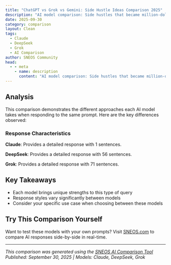```yaml
---
title: "ChatGPT vs Grok vs Gemini: Side Hustle Ideas Comparison 2025"
description: "AI model comparison: Side hustles that became million-dollar businesses..."
date: 2025-09-30
category: comparison
layout: Clean
tags:
  - Claude
  - DeepSeek
  - Grok
  - AI Comparison
author: SNEOS Community
head:
  - - meta
    - name: description
      content: "AI model comparison: Side hustles that became million-dollar businesses..."
---
```


<ChatComparison
  title="ChatGPT vs Grok vs Gemini: Side Hustle Ideas Comparison 2025"
  prompt="Side hustles that became million-dollar businesses"
  :responses='{
    "Claude": "Here are some inspiring examples of side hustles that grew into million-dollar businesses:\n\n## Tech \u0026 Digital\n\n**Twitter** - Started as a side project by Jack Dorsey while working at a podcasting company\n- Now worth billions\n\n**Instagram** - Kevin Systrom built it as a weekend project while working at Foursquare\n- Sold to Facebook for $1 billion\n\n**Craigslist** - Craig Newmark started it as an email list for San Francisco events\n- Generates hundreds of millions in revenue\n\n## E-commerce \u0026 Retail\n\n**Under Armour** - Kevin Plank started selling moisture-wicking shirts from his grandmother\u0027s basement\n- Now a multi-billion dollar company\n\n**Spanx** - Sara Blakely cut the feet off pantyhose and turned it into a shapewear empire\n- Built with $5,000, now worth over $1 billion\n\n**Warby Parker** - Four friends started selling glasses online as a side project\n- Valued at $3\u002B billion\n\n## Content \u0026 Media\n\n**Mashable** - Pete Cashmore started this tech blog from his bedroom in Scotland at age 19\n- Sold for millions\n\n**Huffington Post** - Arianna Huffington\u0027s side project\n- Sold to AOL for $315 million\n\n## Service-Based\n\n**1-800-GOT-JUNK** - Brian Scudamore started with a $700 truck\n- Built a franchise worth over $100 million\n\n**The key patterns**: Most started small, solved real problems, and founders reinvested profits back into growth rather than taking large salaries early on.",
    "DeepSeek": "Of course. The story of a side hustle blossoming into a million-dollar empire is one of the most compelling narratives in business. It combines passion, grit, and spotting an opportunity where others saw none.\n\nHere are several famous and inspiring examples of side hustles that became million-dollar businesses, broken down by their key \u0022aha!\u0022 moments.\n\n### 1. The \u0022Solve Your Own Problem\u0022 Pivot\n\nThese founders built a solution for a problem they personally faced, only to find a massive market of people with the same issue.\n\n*   **Company:** **Spanx**\n    *   **Founder:** Sara Blakely\n    *   **The Side Hustle:** A fax machine salesperson frustrated with the visible lines under her white pants, Blakely cut the feet off her control-top pantyhose. She spent $5,000 of her savings to develop a prototype.\n    *   **The Million-Dollar Leap:** After countless rejections, she got Neiman Marcus to carry her product. A pivotal break came when Oprah Winfrey named it one of her \u0022Favorite Things.\u0022 Blakely bootstrapped the company (no outside investors) and became the world\u0027s youngest self-made female billionaire.\n\n*   **Company:** **Under Armour**\n    *   **Founder:** Kevin Plank\n    *   **The Side Hustle:** A former University of Maryland football player, Plank was tired of heavy, sweat-soaked cotton t-shirts. He designed a synthetic compression shirt that wicked moisture in his grandmother\u0027s basement.\n    *   **The Million-Dollar Leap:** He started by selling his shirts to his former teammates who had moved on to the NFL. Word-of-mouth among professional athletes provided the credibility to explode into a global sportswear giant.\n\n### 2. The \u0022Community \u0026 Marketplace\u0022 Model\n\nThese platforms started by connecting a small, passionate group of buyers and sellers.\n\n*   **Company:** **Etsy**\n    *   **Founders:** Rob Kalin, Chris Maguire, and Haim Schoppik\n    *   **The Side Hustle:** Frustrated by the lack of a good online marketplace for their own handmade crafts and vintage items, they built a simple website in Kalin\u0027s apartment.\n    *   **The Million-Dollar Leap:** They tapped into the burgeoning \u0022maker movement\u0022 and provided a much-needed alternative to mass-produced goods. Etsy grew virally as artisans invited their customers to the platform, creating a powerful network effect.\n\n*   **Company:** **GitHub** (Acquired by Microsoft for $7.5 Billion)\n    *   **Founders:** Tom Preston-Werner, Chris Wanstrath, and PJ Hyett\n    *   **The Side Hustle:** The founders were developers who were frustrated with the existing tools for sharing and collaborating on code. They built GitHub as a weekend project to solve their own workflow problems.\n    *   **The Million-Dollar Leap:** They offered a free tier for open-source projects, which attracted millions of developers. This built a massive community, and they monetized by selling private repositories to businesses and teams.\n\n### 3. The \u0022Passion Project\u0022 Turned Pro\n\nThese businesses started from a personal hobby or a deep, personal interest.\n\n*   **Company:** **Yeti Coolers**\n    *   **Founders:** Roy and Ryan Seiders\n    *   **The Side Hustle:** Two brothers who were passionate hunters and fishermen got tired of their cheap coolers breaking. They started building nearly indestructible, high-performance coolers in their dad\u0027s shed.\n    *   **The Million-Dollar Leap:** They didn\u0027t just sell a cooler; they sold an identity. Through relentless focus on quality and marketing directly to their core audience (anglers, hunters, outdoorsmen), they created a premium, aspirational brand that mainstream consumers eventually adopted.\n\n*   **Company:** **The Muse** (Career Platform)\n    *   **Founders:** Kathryn Minshew, Alex Cavoulacos, Melissa McCreery, and Tony Daly\n    *   **The Side Hustle:** Frustrated with the state of job boards, they started a simple WordPress blog and newsletter called \u0022The Daily Muse\u0022 while working their day jobs in consulting.\n    *   **The Million-Dollar Leap:** They pivoted from a content site to a full-fledged career platform that offered company profiles, job listings, and career coaching, filling a major gap in the market for modern, transparent career resources.\n\n### 4. The \u0022Tech \u0026 SaaS\u0022 Disruptors\n\nThese are modern software solutions built to address a clear inefficiency.\n\n*   **Company:** **Slack**\n    *   **Founder:** Stewart Butterfield\n    *   **The Side Hustle:** Slack began as an internal communication tool built for Butterfield\u0027s failing video game company, Tiny Speck. They needed a better way to coordinate their team.\n    *   **The Million-Dollar Leap:** After the game shut down, they realized the internal tool was more valuable than the game itself. They pivoted, launched Slack as a standalone product, and it spread like wildfire through tech companies and beyond, becoming a cornerstone of modern workplace communication.\n\n*   **Company:** **Mailchimp** (Acquired by Intuit for ~$12 Billion)\n    *   **Founders:** Ben Chestnut and Dan Kurzius\n    *   **The Side Hustle:** Originally a web design agency, they built a simple email marketing tool for a few clients on the side.\n    *   **The Million-Dollar Leap:** They noticed the side tool was getting more traction than their main business. They famously bootstrapped for nearly 20 years, focusing on a freemium model that allowed small businesses to grow with them, eventually becoming an email marketing behemoth.\n\n### Key Takeaways for Aspiring Founders:\n\n1.  **Start with a Problem You Understand:** Most of these businesses weren\u0027t based on a wild, new idea, but on a deep frustration or need the founder experienced firsthand.\n2.  **Serve a Niche First:** They didn\u0027t try to conquer the world on day one. They sold to football players, crafters, or fellow developers, and then expanded.\n3.  **Bootstrapping is Powerful:** Companies like Spanx, Yeti, and Mailchimp proved you can build a giant without significant outside funding by being frugal and reinvesting profits.\n4.  **The Pivot is Key:** Slack, GitHub, and The Muse all started as one thing and famously pivoted to become something much bigger and more successful once they found product-market fit.\n5.  **Community is a Moat:** Building a loyal community (like Etsy\u0027s sellers or GitHub\u0027s developers) creates a competitive advantage that is very hard to replicate.\n\nThe common thread is that these million-dollar businesses didn\u0027t start with a goal of making millions. They started with a desire to solve a problem, serve a community, or pursue a passion\u2014and they executed relentlessly.",
    "Grok": "Many successful businesses started as side hustles, born out of passion, necessity, or a simple idea that gained traction. Here are some inspiring examples of side hustles that turned into million-dollar (or even billion-dollar) businesses, along with key insights into how they grew:\n\n---\n\n### 1. **Spanx - Sara Blakely**\n   - **Origin as a Side Hustle**: Sara Blakely, a door-to-door salesperson selling fax machines, came up with the idea for Spanx in 1998 while trying to create a smoother silhouette under her white pants. She cut the feet off a pair of pantyhose and realized there was a gap in the market for comfortable, seamless shapewear. She worked on the idea after hours, using her savings of $5,000 to prototype the product and file a patent herself.\n   - **Growth to Millions**: Blakely pitched her product relentlessly, eventually landing a deal with Neiman Marcus after cold-calling buyers. She also appeared on \u0022The Oprah Winfrey Show,\u0022 which skyrocketed Spanx\u2019s popularity. Her persistence and focus on solving a real problem for women turned Spanx into a global brand.\n   - **Current Value**: Spanx is valued at over $1 billion, and Blakely became one of the youngest self-made female billionaires.\n\n   **Key Lesson**: Solve a personal pain point with a creative solution, and don\u2019t be afraid to bootstrap or pitch your idea relentlessly.\n\n---\n\n### 2. **Airbnb - Brian Chesky, Joe Gebbia, and Nathan Blecharczyk**\n   - **Origin as a Side Hustle**: In 2007, Brian Chesky and Joe Gebbia were struggling to pay rent in San Francisco. They decided to rent out air mattresses in their apartment to conference attendees who couldn\u2019t find hotel rooms. They created a simple website called \u0022Air Bed \u0026 Breakfast\u0022 to list their space, charging $80 per night.\n   - **Growth to Millions**: The concept evolved into a platform for people to rent out their homes or spare rooms. Nathan Blecharczyk joined as CTO to build the tech infrastructure. Despite early struggles, they got into Y Combinator, refined their business model, and focused on user experience. By 2011, Airbnb was valued at over $1 billion.\n   - **Current Value**: Airbnb went public in 2020 with a valuation of over $100 billion at its IPO.\n\n   **Key Lesson**: Start with a small solution to an immediate problem, iterate based on user feedback, and scale with technology.\n\n---\n\n### 3. **Under Armour - Kevin Plank**\n   - **Origin as a Side Hustle**: In 1996, Kevin Plank, a University of Maryland football player, was frustrated with sweat-soaked cotton T-shirts during practice. He started experimenting with synthetic fabrics to create moisture-wicking apparel, working out of his grandmother\u2019s basement while still a student. He sold his first shirts to teammates and local teams.\n   - **Growth to Millions**: Plank used $17,000 in savings and maxed-out credit cards to fund the business. A big break came when a $25,000 order from Georgia Tech\u2019s football team gave Under Armour credibility. The brand later signed high-profile athletes and expanded into a full line of athletic wear.\n   - **Current Value**: Under Armour is a publicly traded company with a market cap of over $3 billion.\n\n   **Key Lesson**: Use personal experience to identify a niche need, start small with your network, and reinvest profits to grow.\n\n---\n\n### 4. **Craigslist - Craig Newmark**\n   - **Origin as a Side Hustle**: In 1995, Craig Newmark, a software engineer, started an email list to share local events and classifieds with friends in San Francisco. It was a hobby project to help people find apartments, jobs, and community events.\n   - **Growth to Millions**: The email list turned into a website, Craigslist.org, due to growing demand. Its simplicity and free listings (with minimal fees for certain categories) made it a go-to platform. It expanded to multiple cities and became a cultural phenomenon despite having a no-frills design.\n   - **Current Value**: Craigslist reportedly generates over $1 billion in annual revenue, largely from job postings and apartment listings in select markets.\n\n   **Key Lesson**: Build something useful for a small community first, and let organic demand drive growth.\n\n---\n\n### 5. **Patagonia - Yvon Chouinard**\n   - **Origin as a Side Hustle**: In the late 1950s, Yvon Chouinard, a rock climber, started making his own climbing gear (pitons) because the existing equipment was suboptimal. He sold them out of the back of his car to fellow climbers while living a minimalist lifestyle.\n   - **Growth to Millions**: Chouinard Equipment grew into Patagonia in the 1970s, focusing on outdoor clothing and gear. The company\u2019s commitment to environmental sustainability and quality resonated with consumers, building a loyal customer base. Patagonia also pioneered corporate activism, donating profits to environmental causes.\n   - **Current Value**: Patagonia generates over $1 billion in annual revenue and remains privately owned, with Chouinard transferring ownership to a trust and nonprofit to protect the planet.\n\n   **Key Lesson**: Focus on quality and authenticity, and align your business with values that resonate with your audience.\n\n---\n\n### 6. **Slack - Stewart Butterfield**\n   - **Origin as a Side Hustle**: In 2013, Stewart Butterfield and his team were working on an online game called *Glitch*. When the game failed to gain traction, they pivoted to a communication tool they had built internally for their team. Butterfield saw potential in this side project and decided to refine it.\n   - **Growth to Millions**: Slack launched as a workplace messaging app and quickly gained traction for its user-friendly design and integrations. Within two years, it was valued at over $1 billion, becoming one of the fastest-growing SaaS companies.\n   - **Current Value**: Slack was acquired by Salesforce in 2020 for $27.7 billion.\n\n   **Key Lesson**: Sometimes the real opportunity lies in a byproduct of your main project\u2014be open to pivoting.\n\n---\n\n### 7. **Warby Parker - Neil Blumenthal, Andrew Hunt, David Gilboa, and Jeffrey Raider**\n   - **Origin as a Side Hustle**: In 2010, four Wharton MBA students were frustrated with the high cost of eyeglasses. They started Warby Parker as a side project to sell stylish, affordable glasses online, cutting out the middleman. They worked on it while still in school, launching with $2,500 each from their savings.\n   - **Growth to Millions**: Warby Parker\u2019s direct-to-consumer model, $95 price point, and \u0022buy a pair, give a pair\u0022 social mission resonated with customers. They also opened trendy retail stores, blending online and offline experiences.\n   - **Current Value**: Warby Parker went public in 2021 with a valuation of over $6 billion.\n\n   **Key Lesson**: Disrupt outdated industries with a better value proposition and a compelling mission.\n\n---\n\n### Common Themes for Success:\n- **Solve a Real Problem**: Many of these businesses started by addressing a personal frustration or unmet need (Spanx, Under Armour, Warby Parker).\n- **Start Small**: Most founders began with minimal resources, using their own money or skills to test the idea (Airbnb, Craigslist, Patagonia).\n- **Leverage Networks**: Early customers often came from personal or local communities (Under Armour, Craigslist).\n- **Iterate and Scale**: Founders adapted based on feedback and demand, pivoting when necessary (Slack, Airbnb).\n- **Persistence Pays Off**: Overcoming rejection and financial hardship was key for many (Spanx, Under Armour).\n\nThese stories show that a side hustle, with the right approach, can evolve into a life-changing business. If you\u2019re working on a side project, focus on validating your idea with real customers, solving a genuine problem, and staying committed even when the odds seem tough. You never know where it could lead!"
  }'
  published-date="13:45"
/>

## Analysis

This comparison demonstrates the different approaches each AI model takes when responding to the same prompt. Here are the key differences observed:

### Response Characteristics

**Claude**: Provides a detailed response with 1 sentences. 

**DeepSeek**: Provides a detailed response with 56 sentences. 

**Grok**: Provides a detailed response with 71 sentences. 

## Key Takeaways

- Each model brings unique strengths to this type of query
- Response styles vary significantly between models
- Consider your specific use case when choosing between these models

## Try This Comparison Yourself

Want to test these models with your own prompts? Visit [SNEOS.com](https://sneos.com) to compare AI responses side-by-side in real-time.

---

*This comparison was generated using the [SNEOS AI Comparison Tool](https://sneos.com)*
*Published: September 30, 2025 | Models: Claude, DeepSeek, Grok*

